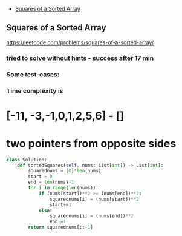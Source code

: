 + [Squares of a Sorted Array](#squares-of-a-sorted-array)

## Squares of a Sorted Array

https://leetcode.com/problems/squares-of-a-sorted-array/

### tried to solve without hints - success after 17 min
### Some test-cases:
### 
### 
### 
###
### Time complexity is 
### 

# [-11, -3,-1,0,1,2,5,6] - []
# two pointers from opposite sides

```python
class Solution:
    def sortedSquares(self, nums: List[int]) -> List[int]:
        squarednums = [0]*len(nums)
        start = 0
        end = len(nums)-1
        for i in range(len(nums)):
            if (nums[start])**2 >= (nums[end])**2:
                squarednums[i] = (nums[start])**2
                start+=1
            else:
                squarednums[i] = (nums[end])**2
                end-=1
        return squarednums[::-1]
        
```
